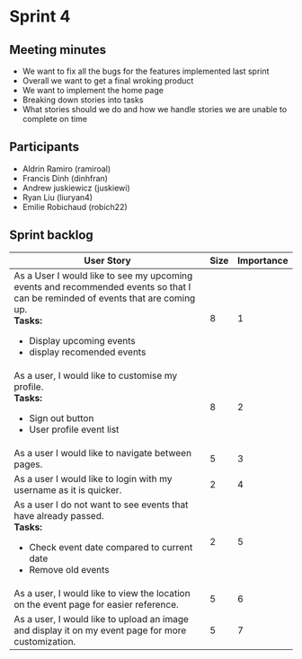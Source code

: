
# Sprint 4

## Meeting minutes
- We want to fix all the bugs for the features implemented last sprint
- Overall we want to get a final wroking product
- We want to implement the home page
- Breaking down stories into tasks
- What stories should we do and how we handle stories we are unable to complete on time

## Participants
- Aldrin Ramiro (ramiroal)
- Francis Dinh (dinhfran)
- Andrew juskiewicz (juskiewi)
- Ryan Liu (liuryan4)
- Emilie Robichaud (robich22)

## Sprint backlog
| User Story                                                                                                               | Size | Importance |
| ------------------------------------------------------------------------------------------------------------------------ | ---- | ---------- |
| As a User I would like to see my upcoming events and recommended events so that I can be reminded of events that are coming up.<br>**Tasks:**<br><ul><li>Display upcoming events</li><li>display recomended events</li></ul>          | 8 | 1 |
| As a user, I would like to customise my profile. <br>**Tasks:**<br><ul><li>Sign out button</li><li>User profile event list</li></ul>| 8 | 2 |
| As a user I would like to navigate between pages. | 5 | 3 |
| As a user I would like to login with my username as it is quicker.| 2 | 4 |
| As a user I do not want to see events that have already passed. <br>**Tasks:**<br><ul><li>Check event date compared to current date</li><li>Remove old events</li></ul>| 2 | 5 |
| As a user, I would like to view the location on the event page for easier reference.| 5 | 6 |
| As a user, I would like to upload an image and display it on my event page for more customization. | 5 | 7 |


